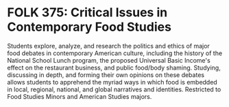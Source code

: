 # FOLK 375: Critical Issues in Contemporary Food Studies

Students explore, analyze, and research the politics and ethics of major food debates in contemporary American culture, including the history of the National School Lunch program, the proposed Universal Basic Income's effect on the restaurant business, and public food/body shaming. Studying, discussing in depth, and forming their own opinions on these debates allows students to apprehend the myriad ways in which food is embedded in local, regional, national, and global narratives and identities. Restricted to Food Studies Minors and American Studies majors.